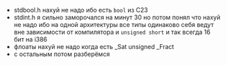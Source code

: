- stdbool.h нахуй не надо ибо есть `bool` из C23
- stdint.h я сильно заморочался на минут 30 но потом понял что нахуй не надо ибо на одной архитектуры все типы одинаково себя ведут вне зависимости от компилятора и `unsigned short` и так всегда 16 бит на i386
- флоаты нахуй не надо когда есть \_Sat unsigned \_Fract
- с остальным потом разберёмся
